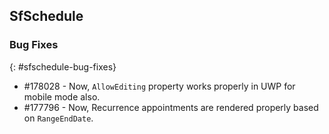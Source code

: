 ## SfSchedule

### Bug Fixes
{: #sfschedule-bug-fixes} 

* \#178028 - Now, `AllowEditing` property works properly in UWP for mobile mode also.
* \#177796 -  Now, Recurrence appointments are rendered properly based on `RangeEndDate`.

 